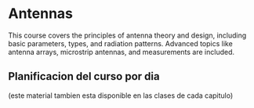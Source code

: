# Antennas
This course covers the principles of antenna theory and design, including basic parameters, types, and radiation patterns. Advanced topics like antenna arrays, microstrip antennas, and measurements are included. 

## Planificacion del curso por dia
(este material tambien esta disponible en las clases de cada capitulo)
